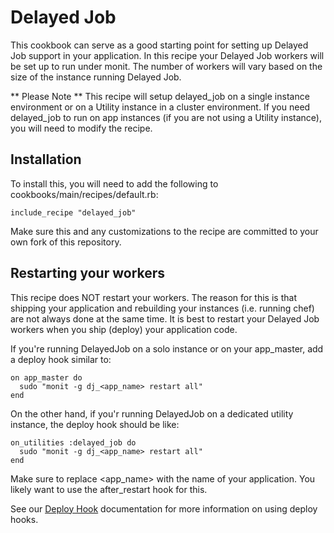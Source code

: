 # Delayed Job

This cookbook can serve as a good starting point for setting up Delayed Job support in your application. 
In this recipe your Delayed Job workers will be set up to run under monit. The number of workers will
vary based on the size of the instance running Delayed Job.

** Please Note ** This recipe will setup delayed_job on a single instance environment or on a Utility instance in a cluster environment. If you need delayed_job to run on app instances (if you are not using a Utility instance), you will need to modify the recipe.

## Installation

To install this, you will need to add the following to cookbooks/main/recipes/default.rb:

    include_recipe "delayed_job"
    
Make sure this and any customizations to the recipe are committed to your own fork of this 
repository.

## Restarting your workers

This recipe does NOT restart your workers. The reason for this is that shipping your application and
rebuilding your instances (i.e. running chef) are not always done at the same time. It is best to 
restart your Delayed Job workers when you ship (deploy) your application code. 

If you're running DelayedJob on a solo instance or on your app_master, add a deploy hook similar to:

```
on app_master do
  sudo "monit -g dj_<app_name> restart all"
end
```

On the other hand, if you'r running DelayedJob on a dedicated utility instance, the deploy hook should be like:

```
on_utilities :delayed_job do
  sudo "monit -g dj_<app_name> restart all"
end
```

Make sure to replace <app_name> with the name of your application. You likely want to use the
after_restart hook for this. 	

See our [Deploy Hook](https://engineyard.zendesk.com/entries/21016568-use-deploy-hooks) documentation
for more information on using deploy hooks.

